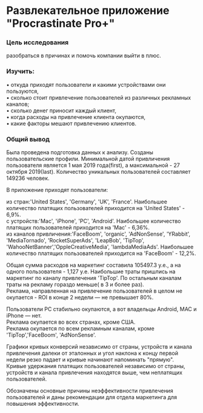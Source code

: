 # Развлекательное приложение "Procrastinate Pro+"

### Цель исследования
разобраться в причинах и помочь компании выйти в плюс.

### Изучить:
• откуда приходят пользователи и какими устройствами они пользуются,<br>
• сколько стоит привлечение пользователей из различных рекламных каналов;<br>
• сколько денег приносит каждый клиент,<br>
• когда расходы на привлечение клиента окупаются,<br>
• какие факторы мешают привлечению клиентов.<br>

### Общий вывод

Была проведена подготовка данных к анализу.
Cозданы пользовательские профили. Минимальной датой привличения пользователя является 1 мая 2019 года(first), а максимальной - 27 октября 2019(last). Количество уникальных пользователей составляет 149236 человек.

В приложение приходят пользователи:

из стран:'United States', 'Germany', 'UK', 'France'. Наибольшее количество платящих пользователей приходится на 'United States' - 6,9%.<br>
с устройств:'Mac', 'iPhone', 'PC', 'Android'. Наибольшее количество платящих пользователей приходится на 'Mac' - 6,36%.<br>
из каналов привличения:'FaceBoom', 'organic', 'AdNonSense', 'YRabbit', 'MediaTornado', 'RocketSuperAds', 'LeapBob', 'TipTop', 'WahooNetBanner','OppleCreativeMedia', 'lambdaMediaAds'. Наибольшее количество платящих пользователей приходится на 'FaceBoom' - 12,2%.<br>

Общая сумма расходов на маркетинг составила 105497.3 у.е., а на одного пользователя - 1,127 у.е. Наибольшие траты пришлись на маркетинг по каналу привлечения 'TipTop'. По остальным каналам траты на рекламу гораздо меньше( в 3 и более раз).<br>
Реклама, направленная на привлечение пользователей в целом не окупается - ROI в конце 2 недели — не превышает 80%.<br>

Пользователи PC стабильно окупаются, а вот владельцы Android, MAC и iPhone — нет. <br>
Реклама окупается во всех странах, кроме США.<br>
Реклама окупается по всем рекламным каналам, кроме 'TipTop','FaceBoom', 'AdNonSense'.<br>

Графики кривых конверсий независимо от страны, устройств и канала привлечения далеки от эталонных и угол наклона к концу первой недели резко падает и кривые начинают напоминать "прямую".<br>
Кривые удержания платящих пользователей независимо от страны, устройств и канала привлечения находятся выше, чем неплатящих пользователей.<br>

Обозначены основные причины неэффективности привлечения пользователей и даны рекомендации для отдела маркетинга для повышения эффективности.<br>

